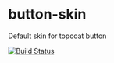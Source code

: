 button-skin
===========

Default skin for topcoat button

[![Build Status](https://travis-ci.org/topcoat/button.png?branch=master)](https://travis-ci.org/topcoat/button)
